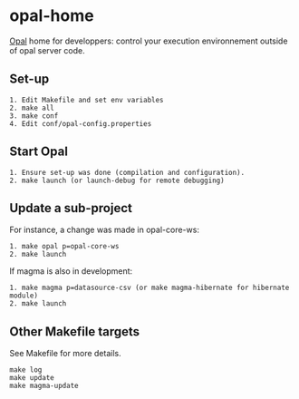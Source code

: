 opal-home
=========

[Opal](https://github.com/obiba/opal) home for developpers: control your execution environnement outside of opal server code.

## Set-up

	1. Edit Makefile and set env variables
	2. make all
	3. make conf
	4. Edit conf/opal-config.properties

## Start Opal

	1. Ensure set-up was done (compilation and configuration).
	2. make launch (or launch-debug for remote debugging)

## Update a sub-project

For instance, a change was made in opal-core-ws:

	1. make opal p=opal-core-ws
	2. make launch

If magma is also in development:

	1. make magma p=datasource-csv (or make magma-hibernate for hibernate module)
	2. make launch

## Other Makefile targets

See Makefile for more details.

	make log
	make update
	make magma-update
